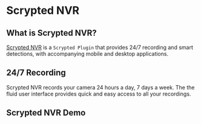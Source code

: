 <script setup lang="ts"> 
import {ref} from 'vue';

const isWindows = navigator.userAgent.includes('Windows');

const detectedTouch = ('ontouchstart' in window) ||
    (navigator.maxTouchPoints > 0) ||
    ((navigator as any).msMaxTouchPoints > 0);

const isTouchDevice = ref((detectedTouch && !isWindows));

import { onMounted } from 'vue';
import mediumZoom from 'medium-zoom';

onMounted(() => {
  mediumZoom('[data-zoomable]', { background: 'var(--vp-c-bg)' });
});

</script>

<style>
.medium-zoom-overlay {
  z-index: 20;
}

.medium-zoom-image {
  z-index: 21;
}
</style>


# Scrypted NVR

## What is Scrypted NVR?

[Scrypted NVR](https://demo.scrypted.app/#/demo) is a `Scrypted Plugin` that provides 24/7 recording and smart detections, with accompanying mobile and desktop applications.

## 24/7 Recording

Scrypted NVR records your camera 24 hours a day, 7 days a week. The the fluid user interface provides quick and easy access to all your recordings.


## Scrypted NVR Demo

<template v-if="!isTouchDevice">
This is a live interactive demo of the mobile app:
<br/>
<div style="display: flex; flex-direction: column; align-items: center;">
<iframe style="border-style: none;" class="ma-1" width="360" height="750" src="https://demo.scrypted.app/?display=phone"></iframe>
</div>
A desktop preview is available on the <a href='https://demo.scrypted.app/#/demo'>Demo Site</a>.
</template>
<template v-else>
An interactive preview is available on the <a href='https://demo.scrypted.app/#/demo'>Demo Site</a>.
</template>

